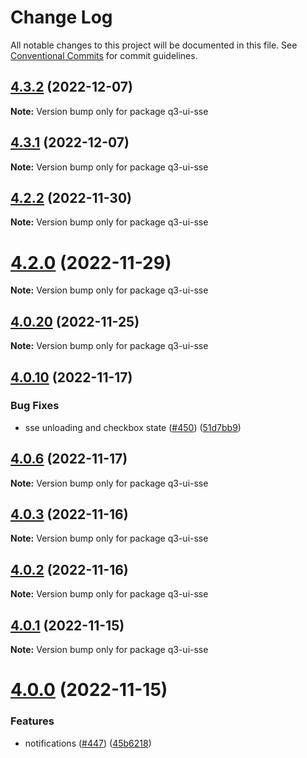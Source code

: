 # Change Log

All notable changes to this project will be documented in this file.
See [Conventional Commits](https://conventionalcommits.org) for commit guidelines.

## [4.3.2](https://github.com/3merge/q/compare/v4.3.1...v4.3.2) (2022-12-07)

**Note:** Version bump only for package q3-ui-sse





## [4.3.1](https://github.com/3merge/q/compare/v4.3.0...v4.3.1) (2022-12-07)

**Note:** Version bump only for package q3-ui-sse





## [4.2.2](https://github.com/3merge/q/compare/v4.2.1...v4.2.2) (2022-11-30)

**Note:** Version bump only for package q3-ui-sse





# [4.2.0](https://github.com/3merge/q/compare/v4.1.0...v4.2.0) (2022-11-29)

**Note:** Version bump only for package q3-ui-sse





## [4.0.20](https://github.com/3merge/q/compare/v4.0.19...v4.0.20) (2022-11-25)

**Note:** Version bump only for package q3-ui-sse





## [4.0.10](https://github.com/3merge/q/compare/v4.0.9...v4.0.10) (2022-11-17)


### Bug Fixes

* sse unloading and checkbox state ([#450](https://github.com/3merge/q/issues/450)) ([51d7bb9](https://github.com/3merge/q/commit/51d7bb9ab5d08f366df591e267a5f603ba0c67fa))





## [4.0.6](https://github.com/3merge/q/compare/v4.0.5...v4.0.6) (2022-11-17)

**Note:** Version bump only for package q3-ui-sse





## [4.0.3](https://github.com/3merge/q/compare/v4.0.2...v4.0.3) (2022-11-16)

**Note:** Version bump only for package q3-ui-sse





## [4.0.2](https://github.com/3merge/q/compare/v4.0.1...v4.0.2) (2022-11-16)

**Note:** Version bump only for package q3-ui-sse





## [4.0.1](https://github.com/3merge/q/compare/v4.0.0...v4.0.1) (2022-11-15)

**Note:** Version bump only for package q3-ui-sse





# [4.0.0](https://github.com/3merge/q/compare/v3.16.5...v4.0.0) (2022-11-15)


### Features

* notifications  ([#447](https://github.com/3merge/q/issues/447)) ([45b6218](https://github.com/3merge/q/commit/45b62181d81bb6a1dff007967872615a32a51585))

